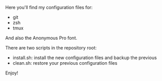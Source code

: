 Here you'll find my configuration files for:
  - git
  - zsh
  - tmux

And also the Anonymous Pro font.

There are two scripts in the repository root:
  - install.sh: install the new configuration files and backup the previous
  - clean.sh: restore your previous configuration files

Enjoy!
